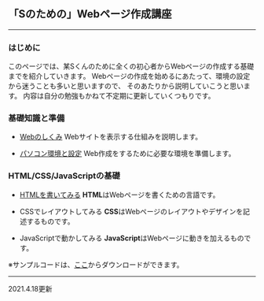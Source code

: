 ## 「Sのための」Webページ作成講座

---

### はじめに

このページでは、某Sくんのために全くの初心者からWebページの作成する基礎までを紹介していきます。
Webページの作成を始めるにあたって、環境の設定から迷うことも多いと思いますので、
そのあたりから説明していこうと思います。
内容は自分の勉強もかねて不定期に更新していくつもりです。

### 基礎知識と準備

- [Webのしくみ](shikumi.html) Webサイトを表示する仕組みを説明します。

- [パソコン環境と設定](setting.html) Web作成をするために必要な環境を準備します。

### HTML/CSS/JavaScriptの基礎

- [HTMLを書いてみる](html_is.md)  **HTML**はWebページを書くための言語です。

- CSSでレイアウトしてみる  **CSS**はWebページのレイアウトやデザインを記述するものです。

- JavaScriptで動かしてみる  **JavaScript**はWebページに動きを加えるものです。

※サンプルコードは、[ここ](https://github.com/TTS2141/imository)からダウンロードができます。

---

2021.4.18更新